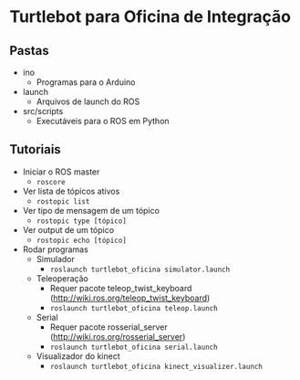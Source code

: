 # Turtlebot para Oficina de Integração

## Pastas
- ino
    - Programas para o Arduino
- launch
    - Arquivos de launch do ROS
- src/scripts
    - Executáveis para o ROS em Python

## Tutoriais
- Iniciar o ROS master
    - ```roscore```
- Ver lista de tópicos ativos
    - ```rostopic list```
- Ver tipo de mensagem de um tópico
    - ```rostopic type [tópico]```
- Ver output de um tópico
    - ```rostopic echo [tópico]```
- Rodar programas
    - Simulador
        - ```roslaunch turtlebot_oficina simulator.launch```
    - Teleoperação
        - Requer pacote teleop_twist_keyboard (http://wiki.ros.org/teleop_twist_keyboard)
        - ```roslaunch turtlebot_oficina teleop.launch```
    - Serial
        - Requer pacote rosserial_server (http://wiki.ros.org/rosserial_server)
        - ```roslaunch turtlebot_oficina serial.launch```
    - Visualizador do kinect
        - ```roslaunch turtlebot_oficina kinect_visualizer.launch```